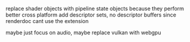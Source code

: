 
replace shader objects with pipeline state objects because they perform better cross platform
add descriptor sets, no descriptor buffers since renderdoc cant use the extension

maybe just focus on audio, maybe replace vulkan with webgpu

